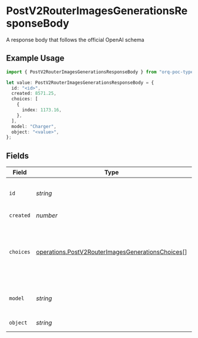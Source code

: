 # PostV2RouterImagesGenerationsResponseBody

A response body that follows the official OpenAI schema

## Example Usage

```typescript
import { PostV2RouterImagesGenerationsResponseBody } from "orq-poc-typescript/models/operations";

let value: PostV2RouterImagesGenerationsResponseBody = {
  id: "<id>",
  created: 8571.25,
  choices: [
    {
      index: 1173.16,
    },
  ],
  model: "Charger",
  object: "<value>",
};
```

## Fields

| Field                                                                                                                | Type                                                                                                                 | Required                                                                                                             | Description                                                                                                          |
| -------------------------------------------------------------------------------------------------------------------- | -------------------------------------------------------------------------------------------------------------------- | -------------------------------------------------------------------------------------------------------------------- | -------------------------------------------------------------------------------------------------------------------- |
| `id`                                                                                                                 | *string*                                                                                                             | :heavy_check_mark:                                                                                                   | The unique identifier of the created image                                                                           |
| `created`                                                                                                            | *number*                                                                                                             | :heavy_check_mark:                                                                                                   | N/A                                                                                                                  |
| `choices`                                                                                                            | [operations.PostV2RouterImagesGenerationsChoices](../../models/operations/postv2routerimagesgenerationschoices.md)[] | :heavy_check_mark:                                                                                                   | The list of create image choices the model generated for the prompt.                                                 |
| `model`                                                                                                              | *string*                                                                                                             | :heavy_check_mark:                                                                                                   | The model used for the image creation.                                                                               |
| `object`                                                                                                             | *string*                                                                                                             | :heavy_check_mark:                                                                                                   | The object type                                                                                                      |